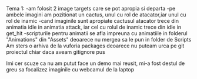 Tema 1:
-am folosit 2 image targets care se pot apropia si departa
-pe ambele imagini am pozitionat un cactus, unul cu rol de atacator,iar unul cu rol de inamic
-cand imaginile sunt apropiate cactusul atacator trece din animatia idle in animatia attack, iar cel cu rolul de inamic trece din idle in get_hit
-scripturile pentru animatii se afla impreuna cu animatiile in folderul "Animations" din "Assets" deoarece nu mergea sa le pun in folder de Scripts
Am sters o arhiva de la vuforia packages deoarece nu puteam urca pe git proiectul chiar daca aveam gitignore pus

Imi cer scuze ca nu am putut face un demo mai reusit, mi-a fost destul de greu sa focalizez imaginile cu webcamul de la laptop
